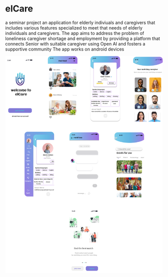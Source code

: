 # elCare
a seminar project 
an application for elderly indiviuals and caregivers that includes various features specialized to meet that needs of elderly individuals and caregivers. 
The app aims to address the problem of loneliness caregiver shortage and employment by providing a platform that connects
Senior with suitable caregiver using Open AI and fosters a supportive community
The app works on android devices 




![image_alt](elcare.png)


